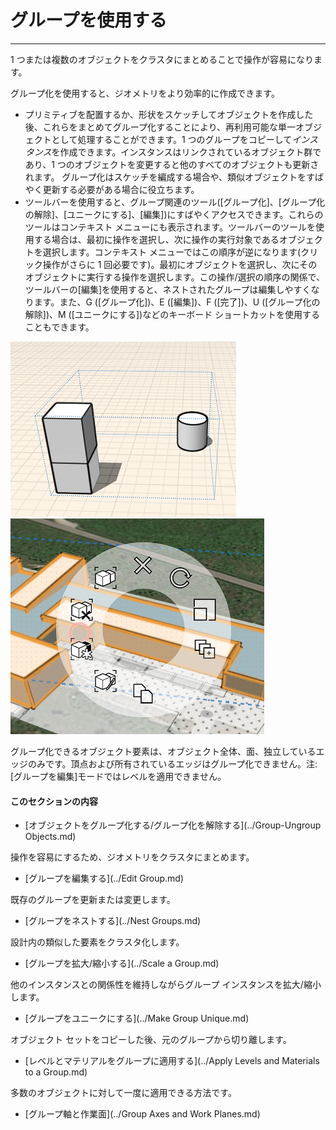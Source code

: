 

# グループを使用する

---

1 つまたは複数のオブジェクトをクラスタにまとめることで操作が容易になります。

グループ化を使用すると、ジオメトリをより効率的に作成できます。

* プリミティブを配置するか、形状をスケッチしてオブジェクトを作成した後、これらをまとめてグループ化することにより、再利用可能な単一オブジェクトとして処理することができます。1 つのグループをコピーして*インスタンス*を作成できます。インスタンスはリンクされているオブジェクト群であり、1 つのオブジェクトを変更すると他のすべてのオブジェクトも更新されます。 グループ化はスケッチを編成する場合や、類似オブジェクトをすばやく更新する必要がある場合に役立ちます。
* ツールバーを使用すると、グループ関連のツール([グループ化]、[グループ化の解除]、[ユニークにする]、[編集])にすばやくアクセスできます。これらのツールはコンテキスト メニューにも表示されます。ツールバーのツールを使用する場合は、最初に操作を選択し、次に操作の実行対象であるオブジェクトを選択します。コンテキスト メニューではこの順序が逆になります(クリック操作がさらに 1 回必要です)。最初にオブジェクトを選択し、次にそのオブジェクトに実行する操作を選択します。この操作/選択の順序の関係で、ツールバーの[編集]を使用すると、ネストされたグループは編集しやすくなります。また、G ([グループ化])、E ([編集])、F ([完了])、U ([グループ化の解除])、M ([ユニークにする])などのキーボード ショートカットを使用することもできます。

![](Images/GUID-B080D331-309D-408F-9FF4-54AF0744214A-low.png) ![](Images/GUID-A0B132D3-85CC-4E34-B9AD-C37DB87779C6-low.png)

グループ化できるオブジェクト要素は、オブジェクト全体、面、独立しているエッジのみです。頂点および所有されているエッジはグループ化できません。注: [グループを編集]モードではレベルを適用できません。

#### このセクションの内容

* [オブジェクトをグループ化する/グループ化を解除する](../Group-Ungroup Objects.md)

操作を容易にするため、ジオメトリをクラスタにまとめます。

* [グループを編集する](../Edit Group.md)

既存のグループを更新または変更します。

* [グループをネストする](../Nest Groups.md)

設計内の類似した要素をクラスタ化します。

* [グループを拡大/縮小する](../Scale a Group.md)

他のインスタンスとの関係性を維持しながらグループ インスタンスを拡大/縮小します。

* [グループをユニークにする](../Make Group Unique.md)

オブジェクト セットをコピーした後、元のグループから切り離します。

* [レベルとマテリアルをグループに適用する](../Apply Levels and Materials to a Group.md)

多数のオブジェクトに対して一度に適用できる方法です。

* [グループ軸と作業面](../Group Axes and Work Planes.md)

